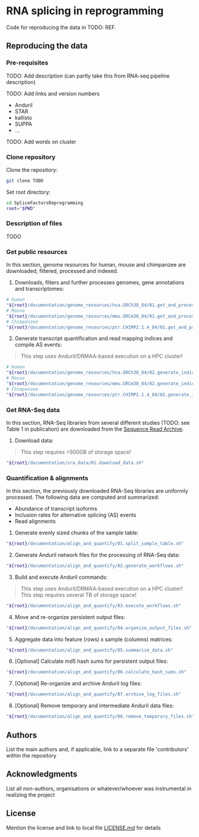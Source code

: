 # RNA splicing in reprogramming

Code for reproducing the data in TODO: REF.

## Reproducing the data

### Pre-requisites
TODO: Add description (can partly take this from RNA-seq pipeline description)

TODO: Add links and version numbers
* Anduril
* STAR
* kallisto
* SUPPA
* ...

TODO: Add words on cluster

### Clone repository

Clone the repository:
```sh
git clone TODO
```

Set root directory:
```sh
cd SpliceFactorsReprogramming
root="$PWD"
```

### Description of files

TODO

### Get public resources

In this section, genome resources for human, mouse and chimpanzee are downloaded, filtered, 
processed and indexed.

1. Downloads, filters and further processes genomes, gene annotations and transcriptomes:
```sh
# Human
"${root}/documentation/genome_resources/hsa.GRCh38_84/01.get_and_process_genome_resources.sh"
# Mouse
"${root}/documentation/genome_resources/mmu.GRCm38_84/01.get_and_process_genome_resources.sh"
# Chimpanzee
"${root}/documentation/genome_resources/ptr.CHIMP2.1.4_84/01.get_and_process_genome_resources.sh"
```

2. Generate transcript quantification and read mapping indices and compile AS events:
> This step uses Anduril/DRMAA-based execution on a HPC cluster!
```sh
# Human
"${root}/documentation/genome_resources/hsa.GRCh38_84/02.generate_indices_and_as_events.sh"
# Mouse
"${root}/documentation/genome_resources/mmu.GRCm38_84/02.generate_indices_and_as_events.sh"
# Chimpanzee
"${root}/documentation/genome_resources/ptr.CHIMP2.1.4_84/02.generate_indices_and_as_events.sh"
```

### Get RNA-Seq data

In this section, RNA-Seq libraries from several different studies (TODO: see Table 1 in publication) 
are downloaded from the [Sequence Read Archive](https://www.ncbi.nlm.nih.gov/sra).

1. Download data:  
> This step requires >500GB of storage space!  
```sh
"${root}/documentation/sra_data/01.download_data.sh"
```

### Quantification & alignments

In this section, the previously downloaded RNA-Seq libraries are uniformly processed. The following 
data are computed and summarized:
* Abundance of transcript isoforms
* Inclusion rates for alternative splicing (AS) events
* Read alignments

1. Generate evenly sized chunks of the sample table:
```sh
"${root}/documentation/align_and_quantify/01.split_sample_table.sh"
```

2. Generate Anduril network files for the processing of RNA-Seq data:
```sh
"${root}/documentation/align_and_quantify/02.generate_workflows.sh"
```

3. Build and execute Anduril commands:
> This step uses Anduril/DRMAA-based execution on a HPC cluster!  This step requires several TB of 
> storage space!
```sh
"${root}/documentation/align_and_quantify/03.execute_workflows.sh"
```

4. Move and re-organize persistent output files:
```sh
"${root}/documentation/align_and_quantify/04.organize_output_files.sh"
```

5. Aggregate data into feature (rows) x sample (columns) matrices:
```sh
"${root}/documentation/align_and_quantify/05.summarize_data.sh"
```

6. [Optional] Calculate md5 hash sums for persistent output files:
```sh
"${root}/documentation/align_and_quantify/06.calculate_hash_sums.sh"
```

7. [Optional] Re-organize and archive Anduril log files:
```sh
"${root}/documentation/align_and_quantify/07.archive_log_files.sh"
```

8. [Optional] Remove temporary and intermediate Anduril data files:
```sh
"${root}/documentation/align_and_quantify/08.remove_temporary_files.sh"
```



## Authors

List the main authors and, if applicable, link to a separate file 'contributors' within the repository

## Acknowledgments

List all non-authors, organisations or whatever/whoever was instrumental in realizing the project

## License

Mention the license and link to local file [LICENSE.md](LICENSE.md) for details

